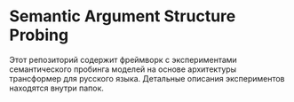 # Semantic Argument Structure Probing

Этот репозиторий содержит фреймворк с экспериментами семантического пробинга моделей на основе архитектуры трансформер для русского языка. Детальные описания экспериментов находятся внутри папок.
